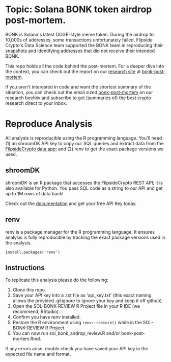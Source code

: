 # Topic: Solana BONK token airdrop post-mortem.

BONK is Solana's latest DOGE-style meme token. During the airdrop to 10,000s of addresses, 
some transactions unfortunately failed. Flipside Crypto's Data Science team supported the BONK
team in reproducing their snapshots and identifying addresses that did not receive their intended 
BONK. 

This repo holds all the code behind the post-mortem. For a deeper dive into the context, 
you can check out the report on our [research site](https://science.flipsidecrypto.xyz/research/) at [bonk-post-mortem](https://science.flipsidecrypto.xyz/bonk-post-mortem/).

If you aren't interested in code and want the shortest summary of the situation, you can check out the
email sized [bonk-post-mortem](https://flipsidecrypto.beehiiv.com/p/bonk-post-mortem) on our research beehiiv and subscribe to get (summaries of) the best crypto research direct to your inbox.

# Reproduce Analysis

All analysis is reproducible using the R programming language. You'll need (1) an shroomDK 
API key to copy our SQL queries and extract data from the [FlipsideCrypto data app](https://next.flipsidecrypto.xyz/); and (2) renv to get the exact package versions we used. 

## shroomDK

shroomDK is an R package that accesses the FlipsideCrypto REST API; it is also available for Python.
You pass SQL code as a string to our API and get up to 1M rows of data back!

Check out the [documentation](https://docs.flipsidecrypto.com/shroomdk-sdk/get-started) and get your free API Key today.

## renv 

renv is a package manager for the R programming language. It ensures analysis is fully reproducible by tracking the exact package versions used in the analysis.

`install.packages('renv')`

## Instructions 

To replicate this analysis please do the following:

1. Clone this repo.
2. Save your API key into a .txt file as 'api_key.txt' (this exact naming allows the provided .gitignore to ignore your key and keep it off github).
3. Open the SOL-BONK-REVIEW R Project file in your R IDE (we recommend, RStudio).
4. Confirm you have renv installed. 
5. Restore the R environment using `renv::restore()` while in the SOL-BONK-REVIEW R Project.
6. You can now run sol_bonk_airdrop_review.R and/or bonk-post-mortem.Rmd. 

If any errors arise, double check you have saved your API key in the expected file name and format.

